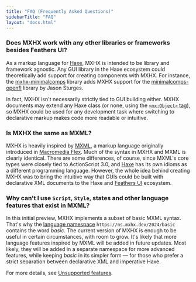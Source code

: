 ```yaml
---
title: "FAQ (Frequently Asked Questions)"
sidebarTitle: "FAQ"
layout: "docs.html"
---
```


### Does MXHX work with any other libraries or frameworks besides Feathers UI?

As a markup language for [Haxe](https://haxe.org/), MXHX is intended to be library and framework agnostic. Any GUI library in the Haxe ecosystem could theoretically add support for creating components with MXHX. For instance, the [mxhx-minimalcomps](https://github.com/mxhx-dev/mxhx-minimalcomps/) library adds MXHX support for the [minimalcomps-openfl](https://github.com/jasonsturges/minimalcomps-openfl) library by Jason Sturges.

In fact, MXHX isn't necessarily strictly tied to GUI building either. MXHX documents may extend any Haxe class (or none, using the [`<mx:Object>` tag](./language-tags.md#object)), so MXHX could be used for any development task where switching to declarative markup makes code more readable or intuitive.

### Is MXHX the same as MXML?

MXHX is heavily inspired by [MXML](https://en.wikipedia.org/wiki/MXML), a markup language originally introduced in [Macromedia Flex](https://en.wikipedia.org/wiki/Macromedia_Flex). Much of the syntax in MXHX and MXML is clearly identical. There are some differences, of course, since MXML's core types were closely tied to ActionScript 3.0, and [Haxe](https://haxe.org/) has its own idioms as a different programming language. However, the whole idea behind creating MXHX was to bring the intuitive way that GUIs could be built with declarative XML documents to the Haxe and [Feathers UI](https://feathersui.com/) ecosystem.

### Why can't I use `Script`, `Style`, states and other language features that exist in MXML?

In this initial preview, MXHX implements a subset of basic MXML syntax. That's why the [language namespace](./namespaces.md) `https://ns.mxhx.dev/2024/basic` contains the word _basic_. The current version of MXHX is enough to be useful in certain circumstances, with room to grow. It's likely that more language features inspired by MXML will be added in future updates. Most likely, they will be added in a separate namespace for more advanced features, while keeping _basic_ in its simpler form — for those who prefer a strict separation between declarative XML and imperative Haxe.

For more details, see [Unsupported features](./unsupported-features.md).